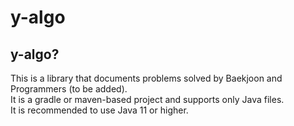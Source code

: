# y-algo

## y-algo?
This is a library that documents problems solved by Baekjoon and Programmers (to be added). <br>
It is a gradle or maven-based project and supports only Java files. <br>
It is recommended to use Java 11 or higher. 
